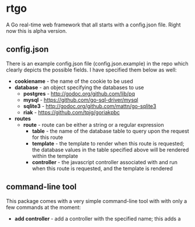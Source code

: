 rtgo
====

A Go real-time web framework that all starts with a config.json file.  Right now this is alpha version.


## config.json
There is an example config.json file (config.json.example) in the repo which clearly depicts the possible fields.  I have specified them below as well:
- **cookiename** - the name of the cookie to be used
- **database** - an object specifying the databases to use
  - **postgres** - http://godoc.org/github.com/lib/pq
  - **mysql** - https://github.com/go-sql-driver/mysql
  - **sqlite3** - http://godoc.org/github.com/mattn/go-sqlite3
  - **riak** - https://github.com/tpjg/goriakpbc
- **routes**
  - **route** - route can be either a string or a regular expression
    - **table** - the name of the database table to query upon the request for this route
    - **template** - the template to render when this route is requested; the database values in the table specified above will be rendered within the template
    - **controller** - the javascript controller associated with and run when this route is requested, and the template is rendered


## command-line tool
This package comes with a very simple command-line tool with with only a few commands at the moment:
- **add controller <name>** - add a controller with the specified name; this adds a <script> tag to base.html and a file to /static/js/controllers with the name specified.
- **del controller <name>** - delete a controller with the specified name; this deletes a <script> tag to base.html and a file in /static/js/controllers with the name specified.
- **add view <name>** - add a view with the specified name; this adds a file to /static/views with the specified name.
- **del view <name>** - delete a view with the specefied name; this deletes a file from /static/views with the specified name.
